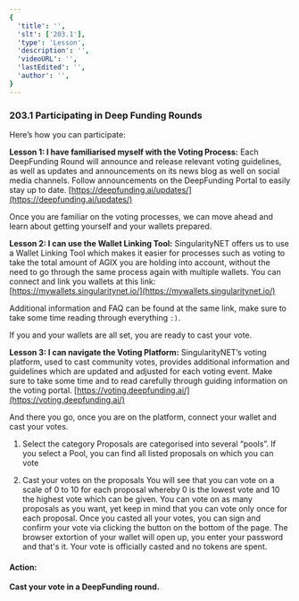 ```yaml
---
{
  'title': '',
  'slt': ['203.1'],
  'type': 'Lesson',
  'description': '',
  'videoURL': '',
  'lastEdited': '',
  'author': '',
}
---
```


### 203.1 Participating in Deep Funding Rounds

Here’s how you can participate:

**Lesson 1: I have familiarised myself with the Voting Process:**
Each DeepFunding Round will announce and release relevant voting guidelines, as well as updates and announcements on its news blog as well on social media channels.
Follow announcements on the DeepFunding Portal to easily stay up to date. [https://deepfunding.ai/updates/](https://deepfunding.ai/updates/)

Once you are familiar on the voting processes, we can move ahead and learn about getting yourself and your wallets prepared.

**Lesson 2: I can use the Wallet Linking Tool:**
SingularityNET offers us to use a Wallet Linking Tool which makes it easier for processes such as voting to take the total amount of AGIX you are holding into account, without the need to go through the same process again with multiple wallets.
You can connect and link you wallets at this link:
[https://mywallets.singularitynet.io/](https://mywallets.singularitynet.io/)

Additional information and FAQ can be found at the same link, make sure to take some time reading through everything `:)`.

If you and your wallets are all set, you are ready to cast your vote.

**Lesson 3: I can navigate the Voting Platform:**
SingularityNET’s voting platform, used to cast community votes, provides additional information and guidelines which are updated and adjusted for each voting event. Make sure to take some time and to read carefully through guiding information on the voting portal.
[https://voting.deepfunding.ai/](https://voting.deepfunding.ai/)

And there you go, once you are on the platform, connect your wallet and cast your votes.

1. Select the category
   Proposals are categorised into several “pools”. If you select a Pool, you can find all listed proposals on which you can vote

2. Cast your votes on the proposals
   You will see that you can vote on a scale of 0 to 10 for each proposal whereby 0 is the lowest vote and 10 the highest vote which can be given. You can vote on as many proposals as you want, yet keep in mind that you can vote only once for each proposal.
   Once you casted all your votes, you can sign and confirm your vote via clicking the button on the bottom of the page. The browser extortion of your wallet will open up, you enter your password and that's it. Your vote is officially casted and no tokens are spent.

#### Action:

**Cast your vote in a DeepFunding round.**
